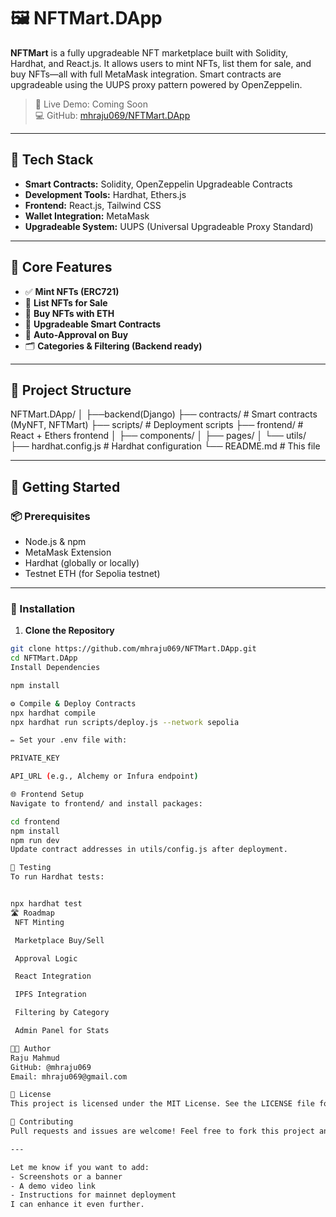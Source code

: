 # 🖼️ NFTMart.DApp

**NFTMart** is a fully upgradeable NFT marketplace built with Solidity, Hardhat, and React.js. It allows users to mint NFTs, list them for sale, and buy NFTs—all with full MetaMask integration. Smart contracts are upgradeable using the UUPS proxy pattern powered by OpenZeppelin.

> 🔗 Live Demo: Coming Soon  
> 💻 GitHub: [mhraju069/NFTMart.DApp](https://github.com/mhraju069/NFTMart.DApp)

---

## 🧰 Tech Stack

- **Smart Contracts:** Solidity, OpenZeppelin Upgradeable Contracts
- **Development Tools:** Hardhat, Ethers.js
- **Frontend:** React.js, Tailwind CSS
- **Wallet Integration:** MetaMask
- **Upgradeable System:** UUPS (Universal Upgradeable Proxy Standard)

---

## 🔑 Core Features

- ✅ **Mint NFTs (ERC721)**
- 🏪 **List NFTs for Sale**
- 💸 **Buy NFTs with ETH**
- 🔄 **Upgradeable Smart Contracts**
- 🔐 **Auto-Approval on Buy**
- 🗂️ **Categories & Filtering (Backend ready)**

---

## 📁 Project Structure

NFTMart.DApp/
│  ├──backend(Django)
├── contracts/ # Smart contracts (MyNFT, NFTMart)
├── scripts/ # Deployment scripts
├── frontend/ # React + Ethers frontend
│ ├── components/
│ ├── pages/
│ └── utils/
├── hardhat.config.js # Hardhat configuration
└── README.md # This file

---

## 🚀 Getting Started

### 📦 Prerequisites

- Node.js & npm
- MetaMask Extension
- Hardhat (globally or locally)
- Testnet ETH (for Sepolia testnet)

---

### 🔧 Installation

1. **Clone the Repository**

```bash
git clone https://github.com/mhraju069/NFTMart.DApp.git
cd NFTMart.DApp
Install Dependencies

npm install

⚙️ Compile & Deploy Contracts
npx hardhat compile
npx hardhat run scripts/deploy.js --network sepolia

✏️ Set your .env file with:

PRIVATE_KEY

API_URL (e.g., Alchemy or Infura endpoint)

🌐 Frontend Setup
Navigate to frontend/ and install packages:

cd frontend
npm install
npm run dev
Update contract addresses in utils/config.js after deployment.

🧪 Testing
To run Hardhat tests:


npx hardhat test
🛣️ Roadmap
 NFT Minting

 Marketplace Buy/Sell

 Approval Logic

 React Integration

 IPFS Integration

 Filtering by Category

 Admin Panel for Stats

🧑‍💻 Author
Raju Mahmud
GitHub: @mhraju069
Email: mhraju069@gmail.com

📜 License
This project is licensed under the MIT License. See the LICENSE file for more details.

🤝 Contributing
Pull requests and issues are welcome! Feel free to fork this project and build your own version.

---

Let me know if you want to add:
- Screenshots or a banner
- A demo video link
- Instructions for mainnet deployment  
I can enhance it even further.